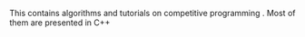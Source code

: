 This contains algorithms and tutorials on competitive programming .
Most of them are presented in C++
